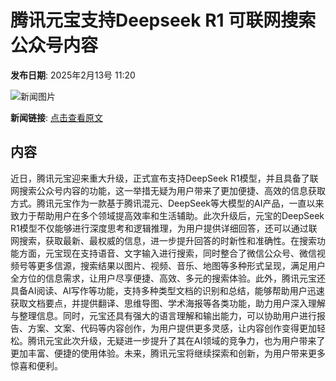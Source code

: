 # 腾讯元宝支持Deepseek R1 可联网搜索公众号内容

**发布日期**: 2025年2月13号 11:20

![新闻图片](https://upload.chinaz.com/2025/0213/6387504241671477895822170.png)

**新闻链接**: [点击查看原文](https://www.aibase.com/zh/news/15334)

## 内容

近日，腾讯元宝迎来重大升级，正式宣布支持DeepSeek R1模型，并且具备了联网搜索公众号内容的功能，这一举措无疑为用户带来了更加便捷、高效的信息获取方式。腾讯元宝作为一款基于腾讯混元、DeepSeek等大模型的AI产品，一直以来致力于帮助用户在多个领域提高效率和生活辅助。此次升级后，元宝的DeepSeek R1模型不仅能够进行深度思考和逻辑推理，为用户提供详细回答，还可以通过联网搜索，获取最新、最权威的信息，进一步提升回答的时新性和准确性。在搜索功能方面，元宝现在支持语音、文字输入进行搜索，同时整合了微信公众号、微信视频号等更多信源，搜索结果以图片、视频、音乐、地图等多种形式呈现，满足用户全方位的信息需求，让用户尽享便捷、高效、多元的搜索体验。此外，腾讯元宝还具备AI阅读、AI写作等功能，支持多种类型文档的识别和总结，能够帮助用户迅速获取文档要点，并提供翻译、思维导图、学术海报等各类功能，助力用户深入理解与整理信息。同时，元宝还具有强大的语言理解和输出能力，可以协助用户进行报告、方案、文案、代码等内容创作，为用户提供更多灵感，让内容创作变得更加轻松。腾讯元宝此次升级，无疑进一步提升了其在AI领域的竞争力，也为用户带来了更加丰富、便捷的使用体验。未来，腾讯元宝将继续探索和创新，为用户带来更多惊喜和便利。
